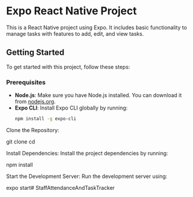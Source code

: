 # Expo React Native Project

This is a React Native project using Expo. It includes basic functionality to manage tasks with features to add, edit, and view tasks.

## Getting Started

To get started with this project, follow these steps:

### Prerequisites

- **Node.js**: Make sure you have Node.js installed. You can download it from [nodejs.org](https://nodejs.org/).
- **Expo CLI**: Install Expo CLI globally by running:
  ```bash
  npm install -g expo-cli


Clone the Repository:

git clone <repository-url>
cd <project-directory>


Install Dependencies:
Install the project dependencies by running:

npm install


Start the Development Server:
Run the development server using:


expo start# StaffAttendanceAndTaskTracker
